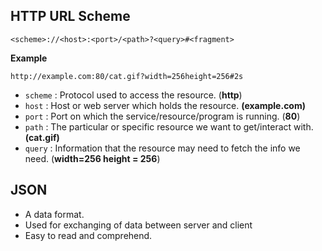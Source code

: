 

## HTTP URL Scheme

```
<scheme>://<host>:<port>/<path>?<query>#<fragment>
```

**Example**

`http://example.com:80/cat.gif?width=256height=256#2s`

- `scheme` : Protocol used to access the resource. (**http**)
- `host` : Host or web server which holds the resource. **(example.com)**
- `port` : Port on which the service/resource/program is running. (**80**)
- `path` : The particular or specific resource we want to get/interact with. **(cat.gif)**
- `query` : Information that the resource may need to fetch the info we need. (**width=256 height = 256**)


## JSON

- A data format.
- Used for exchanging of data between server and client
- Easy to read and comprehend.

